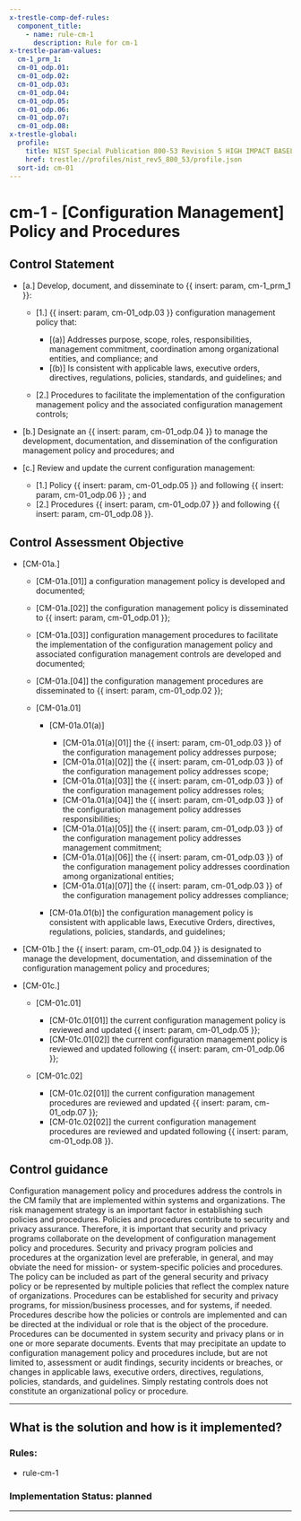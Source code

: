 ```yaml
---
x-trestle-comp-def-rules:
  component_title:
    - name: rule-cm-1
      description: Rule for cm-1
x-trestle-param-values:
  cm-1_prm_1:
  cm-01_odp.01:
  cm-01_odp.02:
  cm-01_odp.03:
  cm-01_odp.04:
  cm-01_odp.05:
  cm-01_odp.06:
  cm-01_odp.07:
  cm-01_odp.08:
x-trestle-global:
  profile:
    title: NIST Special Publication 800-53 Revision 5 HIGH IMPACT BASELINE
    href: trestle://profiles/nist_rev5_800_53/profile.json
  sort-id: cm-01
---
```


# cm-1 - \[Configuration Management\] Policy and Procedures

## Control Statement

- \[a.\] Develop, document, and disseminate to {{ insert: param, cm-1_prm_1 }}:

  - \[1.\] {{ insert: param, cm-01_odp.03 }} configuration management policy that:

    - \[(a)\] Addresses purpose, scope, roles, responsibilities, management commitment, coordination among organizational entities, and compliance; and
    - \[(b)\] Is consistent with applicable laws, executive orders, directives, regulations, policies, standards, and guidelines; and

  - \[2.\] Procedures to facilitate the implementation of the configuration management policy and the associated configuration management controls;

- \[b.\] Designate an {{ insert: param, cm-01_odp.04 }} to manage the development, documentation, and dissemination of the configuration management policy and procedures; and

- \[c.\] Review and update the current configuration management:

  - \[1.\] Policy {{ insert: param, cm-01_odp.05 }} and following {{ insert: param, cm-01_odp.06 }} ; and
  - \[2.\] Procedures {{ insert: param, cm-01_odp.07 }} and following {{ insert: param, cm-01_odp.08 }}.

## Control Assessment Objective

- \[CM-01a.\]

  - \[CM-01a.[01]\] a configuration management policy is developed and documented;
  - \[CM-01a.[02]\] the configuration management policy is disseminated to {{ insert: param, cm-01_odp.01 }};
  - \[CM-01a.[03]\] configuration management procedures to facilitate the implementation of the configuration management policy and associated configuration management controls are developed and documented;
  - \[CM-01a.[04]\] the configuration management procedures are disseminated to {{ insert: param, cm-01_odp.02 }};
  - \[CM-01a.01\]

    - \[CM-01a.01(a)\]

      - \[CM-01a.01(a)[01]\] the {{ insert: param, cm-01_odp.03 }} of the configuration management policy addresses purpose;
      - \[CM-01a.01(a)[02]\] the {{ insert: param, cm-01_odp.03 }} of the configuration management policy addresses scope;
      - \[CM-01a.01(a)[03]\] the {{ insert: param, cm-01_odp.03 }} of the configuration management policy addresses roles;
      - \[CM-01a.01(a)[04]\] the {{ insert: param, cm-01_odp.03 }} of the configuration management policy addresses responsibilities;
      - \[CM-01a.01(a)[05]\] the {{ insert: param, cm-01_odp.03 }} of the configuration management policy addresses management commitment;
      - \[CM-01a.01(a)[06]\] the {{ insert: param, cm-01_odp.03 }} of the configuration management policy addresses coordination among organizational entities;
      - \[CM-01a.01(a)[07]\] the {{ insert: param, cm-01_odp.03 }} of the configuration management policy addresses compliance;

    - \[CM-01a.01(b)\] the configuration management policy is consistent with applicable laws, Executive Orders, directives, regulations, policies, standards, and guidelines;

- \[CM-01b.\] the {{ insert: param, cm-01_odp.04 }} is designated to manage the development, documentation, and dissemination of the configuration management policy and procedures;

- \[CM-01c.\]

  - \[CM-01c.01\]

    - \[CM-01c.01[01]\] the current configuration management policy is reviewed and updated {{ insert: param, cm-01_odp.05 }}; 
    - \[CM-01c.01[02]\] the current configuration management policy is reviewed and updated following {{ insert: param, cm-01_odp.06 }};

  - \[CM-01c.02\]

    - \[CM-01c.02[01]\] the current configuration management procedures are reviewed and updated {{ insert: param, cm-01_odp.07 }}; 
    - \[CM-01c.02[02]\] the current configuration management procedures are reviewed and updated following {{ insert: param, cm-01_odp.08 }}.

## Control guidance

Configuration management policy and procedures address the controls in the CM family that are implemented within systems and organizations. The risk management strategy is an important factor in establishing such policies and procedures. Policies and procedures contribute to security and privacy assurance. Therefore, it is important that security and privacy programs collaborate on the development of configuration management policy and procedures. Security and privacy program policies and procedures at the organization level are preferable, in general, and may obviate the need for mission- or system-specific policies and procedures. The policy can be included as part of the general security and privacy policy or be represented by multiple policies that reflect the complex nature of organizations. Procedures can be established for security and privacy programs, for mission/business processes, and for systems, if needed. Procedures describe how the policies or controls are implemented and can be directed at the individual or role that is the object of the procedure. Procedures can be documented in system security and privacy plans or in one or more separate documents. Events that may precipitate an update to configuration management policy and procedures include, but are not limited to, assessment or audit findings, security incidents or breaches, or changes in applicable laws, executive orders, directives, regulations, policies, standards, and guidelines. Simply restating controls does not constitute an organizational policy or procedure.

______________________________________________________________________

## What is the solution and how is it implemented?

<!-- For implementation status enter one of: implemented, partial, planned, alternative, not-applicable -->

<!-- Note that the list of rules under ### Rules: is read-only and changes will not be captured after assembly to JSON -->

<!-- Add control implementation description here for control: cm-1 -->

### Rules:

  - rule-cm-1

### Implementation Status: planned

______________________________________________________________________
